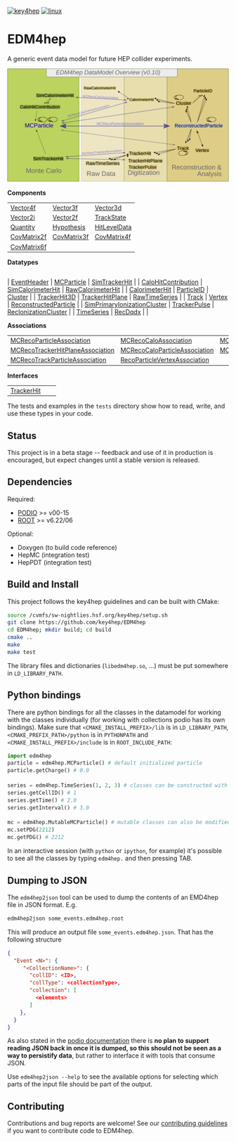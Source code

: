 
[![key4hep](https://github.com/key4hep/EDM4hep/workflows/key4hep_linux/badge.svg)](https://github.com/key4hep/EDM4hep/actions/workflows/key4hep_linux.yml)
[![linux](https://github.com/key4hep/EDM4hep/actions/workflows/lcg_linux_with_podio.yml/badge.svg)](https://github.com/key4hep/EDM4hep/actions/workflows/lcg_linux_with_podio.yml)
# EDM4hep


A generic event data model for future HEP collider experiments.

![](doc/edm4hep_diagram.svg)

**Components**

| | | |
|-|-|-|
| [Vector4f](https://github.com/key4hep/EDM4hep/blob/main/edm4hep.yaml#L9)      | [Vector3f](https://github.com/key4hep/EDM4hep/blob/main/edm4hep.yaml#L34)     | [Vector3d](https://github.com/key4hep/EDM4hep/blob/main/edm4hep.yaml#L56)      |
| [Vector2i](https://github.com/key4hep/EDM4hep/blob/main/edm4hep.yaml#L84)     | [Vector2f](https://github.com/key4hep/EDM4hep/blob/main/edm4hep.yaml#L104)    | [TrackState](https://github.com/key4hep/EDM4hep/blob/main/edm4hep.yaml#L192)   |
| [Quantity](https://github.com/key4hep/EDM4hep/blob/main/edm4hep.yaml#L221)    | [Hypothesis](https://github.com/key4hep/EDM4hep/blob/main/edm4hep.yaml#L229)  | [HitLevelData](https://github.com/key4hep/EDM4hep/blob/main/edm4hep.yaml#L236) |
| [CovMatrix2f](https://github.com/key4hep/EDM4hep/blob/main/edm4hep.yaml#L123)  |[CovMatrix3f](https://github.com/key4hep/EDM4hep/blob/main/edm4hep.yaml#L140)   |[CovMatrix4f](https://github.com/key4hep/EDM4hep/blob/main/edm4hep.yaml#L157)   |
| [CovMatrix6f](https://github.com/key4hep/EDM4hep/blob/main/edm4hep.yaml#L174) | | |


**Datatypes**

| | | |
|-|-|-|

| [EventHeader](https://github.com/key4hep/EDM4hep/blob/main/edm4hep.yaml#L246)         | [MCParticle](https://github.com/key4hep/EDM4hep/blob/main/edm4hep.yaml#L258)        | [SimTrackerHit](https://github.com/key4hep/EDM4hep/blob/main/edm4hep.yaml#L326)         |
| [CaloHitContribution](https://github.com/key4hep/EDM4hep/blob/main/edm4hep.yaml#L368) | [SimCalorimeterHit](https://github.com/key4hep/EDM4hep/blob/main/edm4hep.yaml#L380) | [RawCalorimeterHit](https://github.com/key4hep/EDM4hep/blob/main/edm4hep.yaml#L392)     |
| [CalorimeterHit](https://github.com/key4hep/EDM4hep/blob/main/edm4hep.yaml#L401)      | [ParticleID](https://github.com/key4hep/EDM4hep/blob/main/edm4hep.yaml#L413)        | [Cluster](https://github.com/key4hep/EDM4hep/blob/main/edm4hep.yaml#L426)               |
| [TrackerHit3D](https://github.com/key4hep/EDM4hep/blob/main/edm4hep.yaml#L459)          | [TrackerHitPlane](https://github.com/key4hep/EDM4hep/blob/main/edm4hep.yaml#L485)   | [RawTimeSeries](https://github.com/key4hep/EDM4hep/blob/main/edm4hep.yaml#L515)                |
| [Track](https://github.com/key4hep/EDM4hep/blob/main/edm4hep.yaml#L528)               | [Vertex](https://github.com/key4hep/EDM4hep/blob/main/edm4hep.yaml#L547)            | [ReconstructedParticle](https://github.com/key4hep/EDM4hep/blob/main/edm4hep.yaml#L575) |
| [SimPrimaryIonizationCluster](https://github.com/key4hep/EDM4hep/blob/main/edm4hep.yaml#L689) | [TrackerPulse](https://github.com/key4hep/EDM4hep/blob/main/edm4hep.yaml#L723) | [RecIonizationCluster](https://github.com/key4hep/EDM4hep/blob/main/edm4hep.yaml#L748) |
| [TimeSeries](https://github.com/key4hep/EDM4hep/blob/main/edm4hep.yaml#L759) | [RecDqdx](https://github.com/key4hep/EDM4hep/blob/main/edm4hep.yaml#L771) |                                                                                          |

**Associations**

| | | |
|-|-|-|
| [MCRecoParticleAssociation](https://github.com/key4hep/EDM4hep/blob/main/edm4hep.yaml#L615)        | [MCRecoCaloAssociation](https://github.com/key4hep/EDM4hep/blob/main/edm4hep.yaml#L624)         | [MCRecoTrackerAssociation](https://github.com/key4hep/EDM4hep/blob/main/edm4hep.yaml#L633)         |
| [MCRecoTrackerHitPlaneAssociation](https://github.com/key4hep/EDM4hep/blob/main/edm4hep.yaml#L642) | [MCRecoCaloParticleAssociation](https://github.com/key4hep/EDM4hep/blob/main/edm4hep.yaml#L651) | [MCRecoClusterParticleAssociation](https://github.com/key4hep/EDM4hep/blob/main/edm4hep.yaml#L660) |
| [MCRecoTrackParticleAssociation](https://github.com/key4hep/EDM4hep/blob/main/edm4hep.yaml#L669)   | [RecoParticleVertexAssociation](https://github.com/key4hep/EDM4hep/blob/main/edm4hep.yaml#L678) |                                                                                                      |

**Interfaces**

| | | |
|-|-|-|
| [TrackerHit](https://github.com/key4hep/EDM4hep/blob/main/edm4hep.yaml#L785) | | |


The tests and examples in the `tests` directory show how to read, write, and use these types in your code.


## Status

This project is in a beta stage -- feedback and use of it in production is encouraged, but expect changes until a stable version is released.

## Dependencies

Required:

* [PODIO](https://github.com/AIDASoft/podio) >= v00-15
* [ROOT](https://github.com/root-project/root) >= v6.22/06

Optional:

* Doxygen (to build code reference)
* HepMC (integration test)
* HepPDT (integration test)

## Build and Install

This project follows the key4hep guidelines and can be built with CMake:

```sh
source /cvmfs/sw-nightlies.hsf.org/key4hep/setup.sh
git clone https://github.com/key4hep/EDM4hep
cd EDM4hep; mkdir build; cd build
cmake ..
make
make test
```

The library files and dictionaries (`libedm4hep.so`, ...) must be put somewhere in `LD_LIBRARY_PATH`.

## Python bindings
There are python bindings for all the classes in the datamodel for working with
the classes individually (for working with collections podio has its own
bindings). Make sure that `<CMAKE_INSTALL_PREFIX>/lib` is in `LD_LIBRARY_PATH`,
`<CMAKE_PREFIX_PATH>/python` is in `PYTHONPATH` and `<CMAKE_INSTALL_PREFIX>/include` is in `ROOT_INCLUDE_PATH`:
```python
import edm4hep
particle = edm4hep.MCParticle() # default initialized particle
particle.getCharge() # 0.0

series = edm4hep.TimeSeries(1, 2, 3) # classes can be constructed with non-default parameters
series.getCellID() # 1
series.getTime() # 2.0
series.getInterval() # 3.0

mc = edm4hep.MutableMCParticle() # mutable classes can also be modified
mc.setPDG(2212)
mc.getPDG() # 2212
```

In an interactive session (with `python` or `ipython`, for example) it's
possible to see all the classes by typing `edm4hep.` and then pressing TAB.

## Dumping to JSON
The `edm4hep2json` tool can be used to dump the contents of an EMD4hep file in
JSON format. E.g.

```bash
edm4hep2json some_events.edm4hep.root
```

This will produce an output file `some_events.edm4hep.json`. That has the following structure
```json
{
  "Event <N>": {
     "<CollectionName>": {
       "collID": <ID>,
       "collType": <collectionType>,
       "collection": [
         <elements>
       ]
    },
  }
}
```

As also stated in the [podio
documentation](https://github.com/AIDASoft/podio/blob/master/doc/advanced_topics.md#dumping-json)
there is **no plan to support reading JSON back in once it is dumped, so this
should not be seen as a way to persistify data**, but rather to interface it
with tools that consume JSON.

Use `edm4hep2json --help` to see the available options for selecting which parts
of the input file should be part of the output.

## Contributing

Contributions and bug reports are welcome! See our [contributing guidelines](doc/contributing.md) if you want to contribute code to EDM4hep.
